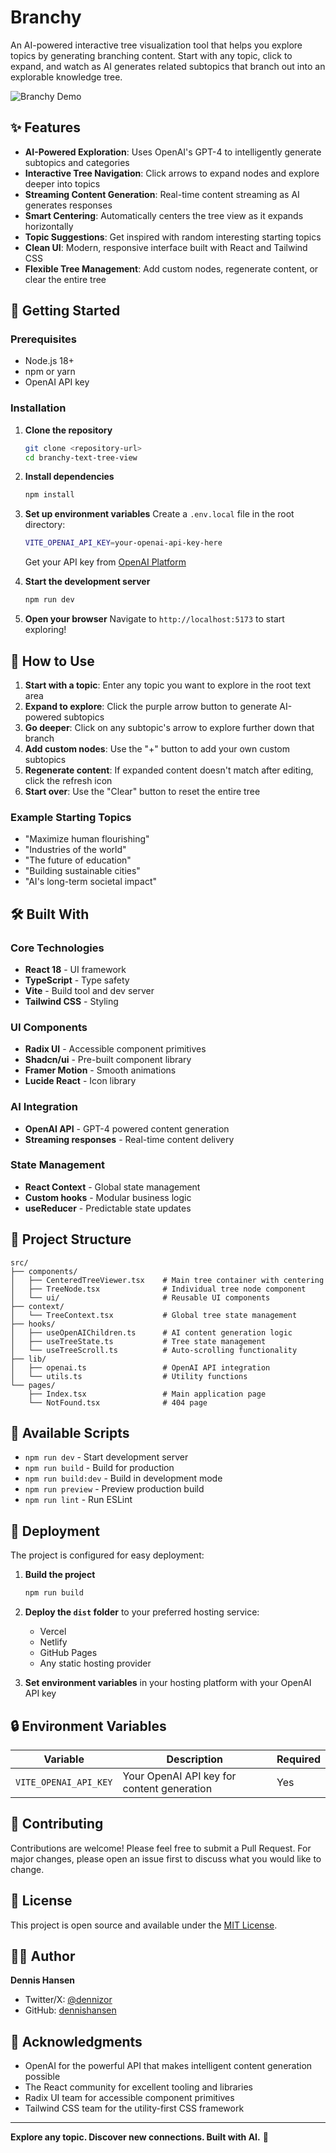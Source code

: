 # Branchy

An AI-powered interactive tree visualization tool that helps you explore topics by generating branching content. Start with any topic, click to expand, and watch as AI generates related subtopics that branch out into an explorable knowledge tree.

![Branchy Demo](https://img.shields.io/badge/Live%20Demo-Visit%20Branchy-blue?style=for-the-badge)

## ✨ Features

- **AI-Powered Exploration**: Uses OpenAI's GPT-4 to intelligently generate subtopics and categories
- **Interactive Tree Navigation**: Click arrows to expand nodes and explore deeper into topics
- **Streaming Content Generation**: Real-time content streaming as AI generates responses
- **Smart Centering**: Automatically centers the tree view as it expands horizontally
- **Topic Suggestions**: Get inspired with random interesting starting topics
- **Clean UI**: Modern, responsive interface built with React and Tailwind CSS
- **Flexible Tree Management**: Add custom nodes, regenerate content, or clear the entire tree

## 🚀 Getting Started

### Prerequisites

- Node.js 18+
- npm or yarn
- OpenAI API key

### Installation

1. **Clone the repository**

   ```bash
   git clone <repository-url>
   cd branchy-text-tree-view
   ```

2. **Install dependencies**

   ```bash
   npm install
   ```

3. **Set up environment variables**
   Create a `.env.local` file in the root directory:

   ```bash
   VITE_OPENAI_API_KEY=your-openai-api-key-here
   ```

   Get your API key from [OpenAI Platform](https://platform.openai.com/api-keys)

4. **Start the development server**

   ```bash
   npm run dev
   ```

5. **Open your browser**
   Navigate to `http://localhost:5173` to start exploring!

## 🎯 How to Use

1. **Start with a topic**: Enter any topic you want to explore in the root text area
2. **Expand to explore**: Click the purple arrow button to generate AI-powered subtopics
3. **Go deeper**: Click on any subtopic's arrow to explore further down that branch
4. **Add custom nodes**: Use the "+" button to add your own custom subtopics
5. **Regenerate content**: If expanded content doesn't match after editing, click the refresh icon
6. **Start over**: Use the "Clear" button to reset the entire tree

### Example Starting Topics

- "Maximize human flourishing"
- "Industries of the world"
- "The future of education"
- "Building sustainable cities"
- "AI's long-term societal impact"

## 🛠️ Built With

### Core Technologies

- **React 18** - UI framework
- **TypeScript** - Type safety
- **Vite** - Build tool and dev server
- **Tailwind CSS** - Styling

### UI Components

- **Radix UI** - Accessible component primitives
- **Shadcn/ui** - Pre-built component library
- **Framer Motion** - Smooth animations
- **Lucide React** - Icon library

### AI Integration

- **OpenAI API** - GPT-4 powered content generation
- **Streaming responses** - Real-time content delivery

### State Management

- **React Context** - Global state management
- **Custom hooks** - Modular business logic
- **useReducer** - Predictable state updates

## 📁 Project Structure

```
src/
├── components/
│   ├── CenteredTreeViewer.tsx    # Main tree container with centering
│   ├── TreeNode.tsx              # Individual tree node component
│   └── ui/                       # Reusable UI components
├── context/
│   └── TreeContext.tsx           # Global tree state management
├── hooks/
│   ├── useOpenAIChildren.ts      # AI content generation logic
│   ├── useTreeState.ts           # Tree state management
│   └── useTreeScroll.ts          # Auto-scrolling functionality
├── lib/
│   ├── openai.ts                 # OpenAI API integration
│   └── utils.ts                  # Utility functions
└── pages/
    ├── Index.tsx                 # Main application page
    └── NotFound.tsx              # 404 page
```

## 🔧 Available Scripts

- `npm run dev` - Start development server
- `npm run build` - Build for production
- `npm run build:dev` - Build in development mode
- `npm run preview` - Preview production build
- `npm run lint` - Run ESLint

## 🚀 Deployment

The project is configured for easy deployment:

1. **Build the project**

   ```bash
   npm run build
   ```

2. **Deploy the `dist` folder** to your preferred hosting service:

   - Vercel
   - Netlify
   - GitHub Pages
   - Any static hosting provider

3. **Set environment variables** in your hosting platform with your OpenAI API key

## 🔒 Environment Variables

| Variable              | Description                                | Required |
| --------------------- | ------------------------------------------ | -------- |
| `VITE_OPENAI_API_KEY` | Your OpenAI API key for content generation | Yes      |

## 🤝 Contributing

Contributions are welcome! Please feel free to submit a Pull Request. For major changes, please open an issue first to discuss what you would like to change.

## 📄 License

This project is open source and available under the [MIT License](LICENSE).

## 👨‍💻 Author

**Dennis Hansen**

- Twitter/X: [@dennizor](https://x.com/dennizor)
- GitHub: [dennishansen](https://github.com/dennishansen)

## 🙏 Acknowledgments

- OpenAI for the powerful API that makes intelligent content generation possible
- The React community for excellent tooling and libraries
- Radix UI team for accessible component primitives
- Tailwind CSS team for the utility-first CSS framework

---

**Explore any topic. Discover new connections. Built with AI.** 🌳
